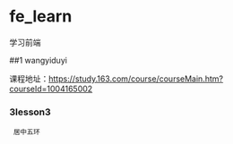 # fe_learn
学习前端

##1 wangyiduyi

课程地址：https://study.163.com/course/courseMain.htm?courseId=1004165002
### 3lesson3
     居中五环